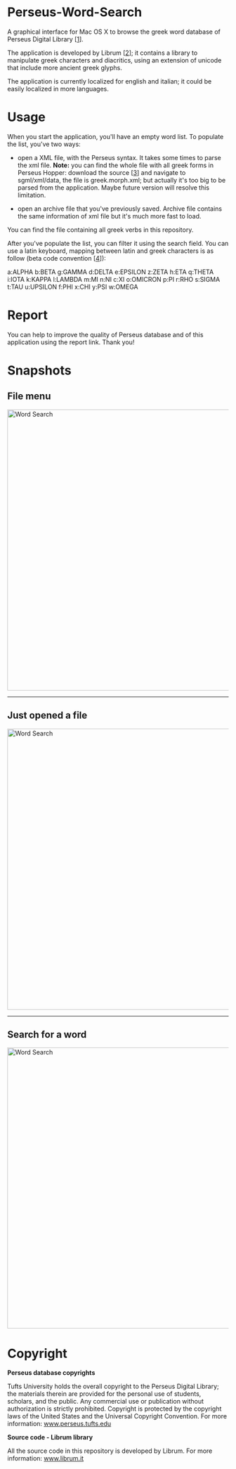 Perseus-Word-Search
===================

A graphical interface for Mac OS X to browse the greek word database of Perseus Digital Library [[1]].

The application is developed by Librum [[2]]; it contains a library to manipulate greek characters and diacritics, using an extension
of unicode that include more ancient greek glyphs.

The application is currently localized for english and italian; it could be easily localized in more languages.


Usage
=====
When you start the application, you'll have an empty word list. To populate the list, you've two ways:

* open a XML file, with the Perseus syntax.
 It takes some times to parse the xml file.
 **Note:** you can find the whole file with all greek forms in Perseus Hopper:
download the source [[3]] and navigate to sgml/xml/data, the file is greek.morph.xml;
but actually it's too big to be parsed from the application. Maybe future version will resolve this limitation.

* open an archive file that you've previously saved.
 Archive file contains the same information of xml file but it's much more fast to load.

You can find the file containing all greek verbs in this repository.

After you've populate the list, you can filter it using the search field.
You can use a latin keyboard, mapping between latin and greek characters is as follow (beta code convention [[4]]):

a:ALPHA
b:BETA
g:GAMMA
d:DELTA
e:EPSILON
z:ZETA
h:ETA
q:THETA
i:IOTA
k:KAPPA
l:LAMBDA
m:MI
n:NI
c:XI
o:OMICRON
p:PI
r:RHO
s:SIGMA
t:TAU
u:UPSILON
f:PHI
x:CHI
y:PSI
w:OMEGA

Report
======
You can help to improve the quality of Perseus database and of this application using the report link. Thank you!

Snapshots
=========
File menu
---------
<a><img src="http://www.librum.it/librum/perseus/Perseus-Word-Search-file.png" alt="Word Search"
width="640"/></a>

---

Just opened a file
------------------
<a><img src="http://www.librum.it/librum/perseus/Perseus-Word-Search-open.png" alt="Word Search"
width="640"/></a>

---

Search for a word
-----------------
<a><img src="http://www.librum.it/librum/perseus/Perseus-Word-Search-search.png" alt="Word Search"
width="640"/></a>



Copyright
=========
**Perseus database copyrights**

Tufts University holds the overall copyright to the Perseus Digital Library; the materials therein are provided for the personal use of students, scholars, and the public. Any commercial use or publication without authorization is strictly prohibited. Copyright is protected by the copyright laws of the United States and the Universal Copyright Convention.
For more information: www.perseus.tufts.edu

**Source code - Librum library**

All the source code in this repository is developed by Librum.
For more information: www.librum.it


[1]: http://www.perseus.tufts.edu/
[2]: http://www.librum.it
[3]: http://sourceforge.net/projects/perseus-hopper/
[4]: http://en.wikipedia.org/wiki/Beta_code
